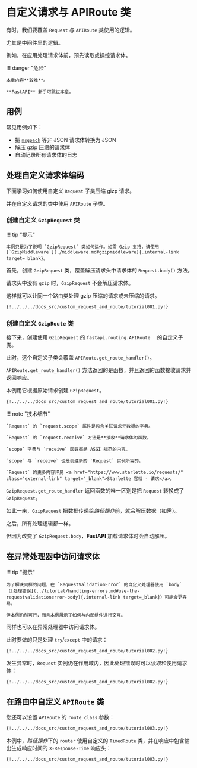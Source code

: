 # 自定义请求与 APIRoute 类

有时，我们要覆盖 `Request` 与 `APIRoute` 类使用的逻辑。

尤其是中间件里的逻辑。

例如，在应用处理请求体前，预先读取或操控请求体。

!!! danger "危险"

    本章内容**较难**。
    
    **FastAPI** 新手可跳过本章。

## 用例

常见用例如下：

* 把 <a href="https://msgpack.org/index.html" class="external-link" target="_blank">`msgpack`</a> 等非 JSON 请求体转换为 JSON
* 解压 gzip 压缩的请求体
* 自动记录所有请求体的日志

## 处理自定义请求体编码

下面学习如何使用自定义 `Request` 子类压缩 gizp 请求。

并在自定义请求的类中使用 `APIRoute` 子类。

### 创建自定义 `GzipRequest` 类

!!! tip "提示"

    本例只是为了说明 `GzipRequest` 类如何运作。如需 Gzip 支持，请使用 [`GzipMiddleware`](./middleware.md#gzipmiddleware){.internal-link target=_blank}。

首先，创建 `GzipRequest` 类，覆盖解压请求头中请求体的 `Request.body()` 方法。

请求头中没有 `gzip` 时，`GzipRequest` 不会解压请求体。

这样就可以让同一个路由类处理 gzip 压缩的请求或未压缩的请求。

```Python hl_lines="8-15"
{!../../../docs_src/custom_request_and_route/tutorial001.py!}
```

### 创建自定义 `GzipRoute` 类

接下来，创建使用 `GzipRequest` 的 `fastapi.routing.APIRoute  ` 的自定义子类。

此时，这个自定义子类会覆盖 `APIRoute.get_route_handler()`。

`APIRoute.get_route_handler()` 方法返回的是函数，并且返回的函数接收请求并返回响应。

本例用它根据原始请求创建 `GzipRequest`。

```Python hl_lines="18-26"
{!../../../docs_src/custom_request_and_route/tutorial001.py!}
```

!!! note "技术细节"

    `Request` 的 `request.scope` 属性是包含关联请求元数据的字典。
    
    `Request` 的 `request.receive` 方法是**接收**请求体的函数。
    
    `scope` 字典与 `receive` 函数都是 ASGI 规范的内容。
    
    `scope` 与 `receive` 也是创建新的 `Request` 实例所需的。
    
    `Request` 的更多内容详见 <a href="https://www.starlette.io/requests/" class="external-link" target="_blank">Starlette 官档 - 请求</a>。

`GzipRequest.get_route_handler` 返回函数的唯一区别是把 `Request` 转换成了 `GzipRequest`。

如此一来，`GzipRequest` 把数据传递给*路径操作*前，就会解压数据（如需）。

之后，所有处理逻辑都一样。

但因为改变了 `GzipRequest.body`，**FastAPI** 加载请求体时会自动解压。

## 在异常处理器中访问请求体

!!! tip "提示"

    为了解决同样的问题，在 `RequestValidationError` 的自定义处理器使用 `body`  （[处理错误](../tutorial/handling-errors.md#use-the-requestvalidationerror-body){.internal-link target=_blank}）可能会更容易。
    
    但本例仍然可行，而且本例展示了如何与内部组件进行交互。

同样也可以在异常处理器中访问请求体。

此时要做的只是处理 `try`/`except` 中的请求：

```Python hl_lines="13  15"
{!../../../docs_src/custom_request_and_route/tutorial002.py!}
```

发生异常时，`Request` 实例仍在作用域内，因此处理错误时可以读取和使用请求体：

```Python hl_lines="16-18"
{!../../../docs_src/custom_request_and_route/tutorial002.py!}
```

## 在路由中自定义 `APIRoute` 类

您还可以设置 `APIRoute` 的 `route_class` 参数：

```Python hl_lines="26"
{!../../../docs_src/custom_request_and_route/tutorial003.py!}
```

本例中，*路径操作*下的 `router` 使用自定义的 `TimedRoute` 类，并在响应中包含输出生成响应时间的 `X-Response-Time` 响应头：

```Python hl_lines="13-20"
{!../../../docs_src/custom_request_and_route/tutorial003.py!}
```

